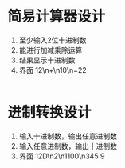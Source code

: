 # 简易计算器设计
1. 至少输入2位十进制数
2. 能进行加减乘除运算
3. 结果显示十进制数
4. 界面 12\n+\n10\n=22

```

```


# 进制转换设计
1. 输入十进制数，输出任意进制数
2. 输入任意进制数，输出十进制数
3. 界面 12D\n2\n1100\n345 9

```

```